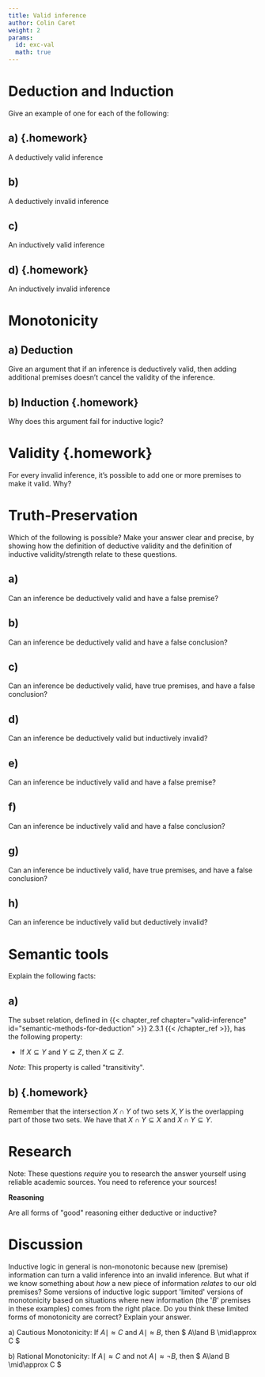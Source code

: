 ```yaml
---
title: Valid inference
author: Colin Caret
weight: 2
params: 
  id: exc-val
  math: true
---
```


# Deduction and Induction

Give an example of one for each of the following:

## a) {.homework}

A deductively valid inference

## b) 

A deductively invalid inference

## c) 

An inductively valid inference

## d) {.homework}

An inductively invalid inference

# Monotonicity

## a) Deduction

Give an argument that if an inference is deductively valid, then adding
additional premises doesn’t cancel the validity of the inference.

## b) Induction {.homework}

Why does this argument fail for inductive logic?

# Validity {.homework}

For every invalid inference, it’s possible to add one or more premises to make it
valid. Why? 

# Truth-Preservation

Which of the following is possible? Make your answer clear and precise, by
showing how the definition of deductive validity and the definition of inductive
validity/strength relate to these questions.

## a) 

Can an inference be deductively valid and have a false premise?

## b) 

Can an inference be deductively valid and have a false conclusion?

## c) 

Can an inference be deductively valid, have true premises, and have a false conclusion?

## d) 

Can an inference be deductively valid but inductively invalid?

## e) 

Can an inference be inductively valid and have a false premise?

## f) 

Can an inference be inductively valid and have a false conclusion?

## g) 

Can an inference be inductively valid, have true premises, and have a false conclusion?

## h) 

Can an inference be inductively valid but deductively invalid?

# Semantic tools

Explain the following facts:

## a) 

The subset relation, defined in {{< chapter_ref chapter="valid-inference" id="semantic-methods-for-deduction" >}}
2.3.1 {{< /chapter_ref >}}, has the following property:

+ If $X\subseteq Y$ and $Y\subseteq Z$, then $X\subseteq Z$.

_Note_: This property is called "transitivity".

## b) {.homework}

Remember that the intersection $X\cap Y$ of two sets $X,Y$ is the overlapping
part of those two sets. We have that $X\cap Y\subseteq X$ and $X\cap Y\subseteq
Y$.

# Research

Note: These questions _require_ you to research the answer yourself using reliable academic sources. You need to reference your sources!

**Reasoning**

Are all forms of "good" reasoning either deductive or inductive?

# Discussion

Inductive logic in general is non-monotonic because new (premise) information can turn a valid inference into an invalid inference. But what if we know something about _how_ a new piece of information _relates_ to our old premises? Some versions of inductive logic support 'limited' versions of monotonicity based on situations where new information (the '$B$' premises in these examples) comes from the right place. Do you think these limited forms of monotonicity are correct? Explain your answer.

a) Cautious Monotonicity: If $A \mid\approx C$ and $A \mid\approx B$, then $ A\land B \mid\approx C $

b) Rational Monotonicity: If $A \mid\approx C$ and not $A \mid\approx \neg B$, then $ A\land B \mid\approx C $
